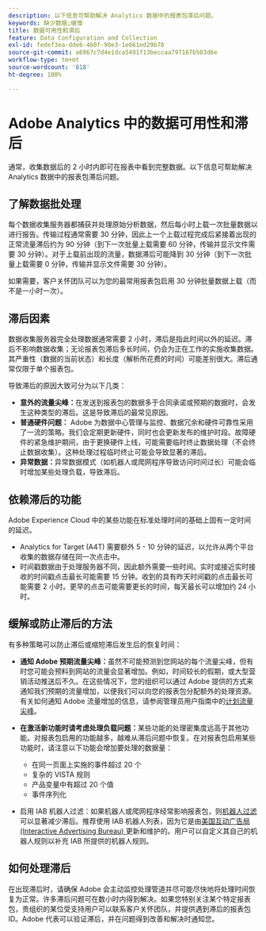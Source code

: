 ```yaml
---
description: 以下信息可帮助解决 Analytics 数据中的报表包滞后问题。
keywords: 缺少数据;缓慢
title: 数据可用性和滞后
feature: Data Configuration and Collection
exl-id: fedef3ea-dde6-460f-90e3-1e661ed29b78
source-git-commit: a6967c7d4e1dca5491f13beccaa797167b503d6e
workflow-type: tm+mt
source-wordcount: '818'
ht-degree: 100%

---
```


# Adobe Analytics 中的数据可用性和滞后

通常，收集数据后的 2 小时内即可在报表中看到完整数据。以下信息可帮助解决 Analytics 数据中的报表包滞后问题。

## 了解数据批处理

每个数据收集服务器都捕获并处理原始分析数据，然后每小时上载一次批量数据以进行报告。传输过程通常需要 30 分钟，因此上一个上载过程完成后紧接着出现的正常流量滞后约为 90 分钟（到下一次批量上载需要 60 分钟，传输并显示文件需要 30 分钟）。对于上载前出现的流量，数据滞后可能降到 30 分钟（到下一次批量上载需要 0 分钟，传输并显示文件需要 30 分钟）。

如果需要，客户关怀团队可以为您的最常用报表包启用 30 分钟批量数据上载（而不是一小时一次）。

## 滞后因素

数据收集服务器完全处理数据通常需要 2 小时，滞后是指此时间以外的延迟。滞后不影响数据收集；无论报表包滞后多长时间，仍会为正在工作的实施收集数据。其严重性（数据的当前状态）和长度（解析所花费的时间）可能差别很大。滞后通常仅限于单个报表包。

导致滞后的原因大致可分为以下几类：

* **意外的流量尖峰：**&#x200B;在发送到报表包的数据多于合同承诺或预期的数据时，会发生这种类型的滞后。这是导致滞后的最常见原因。
* **普通硬件问题：** Adobe 为数据中心管理与监控、数据冗余和硬件可靠性采用了一流的策略。我们会定期更新硬件，同时也会更新发布的维护时段。故障硬件的紧急维护期间，由于更换硬件上线，可能需要临时终止数据处理（不会终止数据收集）。这种处理过程临时终止可能会导致显著的滞后。
* **异常数据：**&#x200B;异常数据模式（如机器人或爬网程序导致访问时间过长）可能会临时增加某些处理负载，导致滞后。

## 依赖滞后的功能

Adobe Experience Cloud 中的某些功能在标准处理时间的基础上固有一定时间的延迟。

* Analytics for Target (A4T) 需要额外 5 - 10 分钟的延迟，以允许从两个平台收集的数据存储在同一次点击中。
* 时间戳数据由于处理服务器不同，因此额外需要一些时间。实时或接近实时接收的时间戳点击最长可能需要 15 分钟。收到的具有昨天时间戳的点击最长可能需要 2 小时。更早的点击可能需要更长的时间，每天最长可以增加约 24 小时。

## 缓解或防止滞后的方法

有多种策略可以防止滞后或缩短滞后发生后的恢复时间：

* **通知 Adobe 预期流量尖峰：**&#x200B;虽然不可能预测到您网站的每个流量尖峰，但有时您可能会预料到网站的流量会显著增加。例如，时间较长的假期，或大型营销活动推送后不久。在这些情况下，您的组织可以通过 Adobe 提供的方式来通知我们预期的流量增加，以便我们可以向您的报表包分配额外的处理资源。有关如何通知 Adobe 流量增加的信息，请参阅管理员用户指南中的[计划流量尖峰](/help/admin/tools/manage-rs/edit-settings/c-traffic-management/t-traffic-schedule-spike.md)。
* **在激活新功能时请考虑处理负载问题：**&#x200B;某些功能的处理密集度远高于其他功能。对报表包启用的功能越多，越难从滞后问题中恢复。在对报表包启用某些功能时，请注意以下功能会增加要处理的数据量：

   * 在同一页面上实施的事件超过 20 个
   * 复杂的 VISTA 规则
   * 产品变量中有超过 20 个值
   * 事件序列化

* 启用 IAB 机器人过滤：如果机器人或爬网程序经常影响报表包，则[机器人过滤](/help/admin/tools/manage-rs/edit-settings/general/bot-removal/bot-removal.md)可以显著减少滞后。推荐使用 IAB 机器人列表，因为它是由[美国互动广告局 (Interactive Advertising Bureau) ](https://www.iab.net/about_the_iab)更新和维护的。用户可以自定义其自己的机器人规则以补充 IAB 所提供的机器人规则。

## 如何处理滞后

在出现滞后时，请确保 Adobe 会主动监控处理管道并尽可能尽快地将处理时间恢复为正常。许多滞后问题可在数小时内得到解决。如果您特别关注某个特定报表包，贵组织的某位受支持用户可以联系客户关怀团队，并提供遇到滞后的报表包 ID。Adobe 代表可以验证滞后，并在问题得到改善和解决时通知您。
